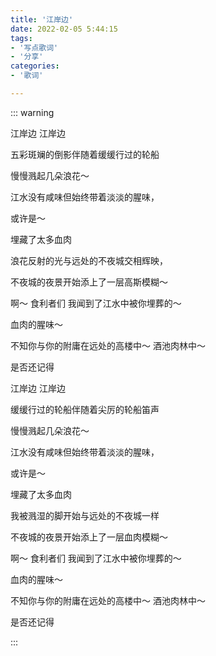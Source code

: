 ```yaml
---
title: '江岸边'
date: 2022-02-05 5:44:15
tags:
- '写点歌词'
- '分享'
categories:
- '歌词'

---
```


<!-- more -->

::: warning

江岸边 江岸边

五彩斑斓的倒影伴随着缓缓行过的轮船

慢慢溅起几朵浪花～

江水没有咸味但始终带着淡淡的腥味，

或许是～

埋藏了太多血肉

浪花反射的光与远处的不夜城交相辉映，

不夜城的夜景开始添上了一层高斯模糊～

 

啊～ 食利者们 我闻到了江水中被你埋葬的～

血肉的腥味～

不知你与你的附庸在远处的高楼中～ 酒池肉林中～

是否还记得



江岸边 江岸边

缓缓行过的轮船伴随着尖厉的轮船笛声

慢慢溅起几朵浪花～

江水没有咸味但始终带着淡淡的腥味，

或许是～

埋藏了太多血肉

我被溅湿的脚开始与远处的不夜城一样

不夜城的夜景开始添上了一层血肉模糊～



啊～ 食利者们 我闻到了江水中被你埋葬的～

血肉的腥味～

不知你与你的附庸在远处的高楼中～ 酒池肉林中～

是否还记得

:::